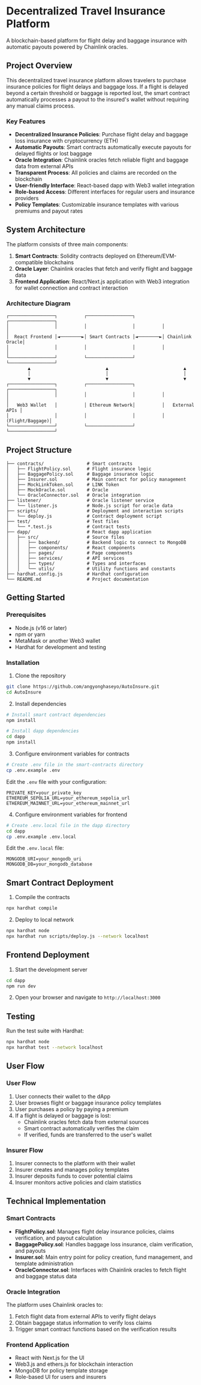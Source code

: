 # Decentralized Travel Insurance Platform

A blockchain-based platform for flight delay and baggage insurance with automatic payouts powered by Chainlink oracles.

## Project Overview

This decentralized travel insurance platform allows travelers to purchase insurance policies for flight delays and baggage loss. If a flight is delayed beyond a certain threshold or baggage is reported lost, the smart contract automatically processes a payout to the insured's wallet without requiring any manual claims process.

### Key Features

- **Decentralized Insurance Policies**: Purchase flight delay and baggage loss insurance with cryptocurrency (ETH)
- **Automatic Payouts**: Smart contracts automatically execute payouts for delayed flights or lost baggage
- **Oracle Integration**: Chainlink oracles fetch reliable flight and baggage data from external APIs
- **Transparent Process**: All policies and claims are recorded on the blockchain
- **User-friendly Interface**: React-based dapp with Web3 wallet integration
- **Role-based Access**: Different interfaces for regular users and insurance providers
- **Policy Templates**: Customizable insurance templates with various premiums and payout rates

## System Architecture

The platform consists of three main components:

1. **Smart Contracts**: Solidity contracts deployed on Ethereum/EVM-compatible blockchains
2. **Oracle Layer**: Chainlink oracles that fetch and verify flight and baggage data
3. **Frontend Application**: React/Next.js application with Web3 integration for wallet connection and contract interaction

### Architecture Diagram

```
┌─────────────────┐          ┌─────────────────┐          ┌─────────────────┐
│                 │          │                 │          │                 │
│  React Frontend │◄────────►│ Smart Contracts │◄────────►│ Chainlink Oracle│
│                 │          │                 │          │                 │
└─────────────────┘          └─────────────────┘          └─────────────────┘
        ▲                            ▲                            ▲
        │                            │                            │
        ▼                            ▼                            ▼
┌─────────────────┐          ┌─────────────────┐          ┌─────────────────┐
│                 │          │                 │          │                 │
│   Web3 Wallet   │          │ Ethereum Network│          │   External APIs │
│                 │          │                 │          │ (Flight/Baggage)│
└─────────────────┘          └─────────────────┘          └─────────────────┘
```

## Project Structure

```
├── contracts/                # Smart contracts
│   ├── FlightPolicy.sol      # Flight insurance logic
│   ├── BaggagePolicy.sol     # Baggage insurance logic
│   ├── Insurer.sol           # Main contract for policy management
│   ├── MockLinkToken.sol     # LINK Token
│   ├── MockOracle.sol        # Oracle
│   └── OracleConnector.sol   # Oracle integration
├── listener/                 # Oracle listener service
│   └── listener.js           # Node.js script for oracle data
├── scripts/                  # Deployment and interaction scripts
│   └── deploy.js             # Contract deployment script
├── test/                     # Test files
│   └── *.test.js             # Contract tests
├── dapp/                     # React dapp application
│   ├── src/                  # Source files
│   │   ├── backend/          # Backend logic to connect to MongoDB
│   │   ├── components/       # React components
│   │   ├── pages/            # Page components
│   │   ├── services/         # API services
│   │   ├── types/            # Types and interfaces
│   │   └── utils/            # Utility functions and constants
├── hardhat.config.js         # Hardhat configuration
└── README.md                 # Project documentation
```

## Getting Started

### Prerequisites

- Node.js (v16 or later)
- npm or yarn
- MetaMask or another Web3 wallet
- Hardhat for development and testing

### Installation

1. Clone the repository

```bash
git clone https://github.com/angyonghaseyo/AutoInsure.git
cd AutoInsure
```

2. Install dependencies

```bash
# Install smart contract dependencies
npm install

# Install dapp dependencies
cd dapp
npm install
```

3. Configure environment variables for contracts

```bash
# Create .env file in the smart-contracts directory
cp .env.example .env
```

Edit the `.env` file with your configuration:

```
PRIVATE_KEY=your_private_key
ETHEREUM_SEPOLIA_URL=your_ethereum_sepolia_url
ETHEREUM_MAINNET_URL=your_ethereum_mainnet_url
```

4. Configure environment variables for frontend

```bash
# Create .env.local file in the dapp directory
cd dapp
cp .env.example .env.local
```

Edit the `.env.local` file:

```
MONGODB_URI=your_mongodb_uri
MONGODB_DB=your_mongodb_database
```

## Smart Contract Deployment

1. Compile the contracts

```bash
npx hardhat compile
```

2. Deploy to local network

```bash
npx hardhat node
npx hardhat run scripts/deploy.js --network localhost
```

## Frontend Deployment

1. Start the development server

```bash
cd dapp
npm run dev
```

2. Open your browser and navigate to `http://localhost:3000`

## Testing

Run the test suite with Hardhat:

```bash
npx hardhat node
npx hardhat test --network localhost
```

## User Flow

### User Flow

1. User connects their wallet to the dApp
2. User browses flight or baggage insurance policy templates
3. User purchases a policy by paying a premium
4. If a flight is delayed or baggage is lost:
   - Chainlink oracles fetch data from external sources
   - Smart contract automatically verifies the claim
   - If verified, funds are transferred to the user's wallet

### Insurer Flow

1. Insurer connects to the platform with their wallet
2. Insurer creates and manages policy templates
3. Insurer deposits funds to cover potential claims
4. Insurer monitors active policies and claim statistics

## Technical Implementation

### Smart Contracts

- **FlightPolicy.sol**: Manages flight delay insurance policies, claims verification, and payout calculation
- **BaggagePolicy.sol**: Handles baggage loss insurance, claim verification, and payouts
- **Insurer.sol**: Main entry point for policy creation, fund management, and template administration
- **OracleConnector.sol**: Interfaces with Chainlink oracles to fetch flight and baggage status data

### Oracle Integration

The platform uses Chainlink oracles to:

1. Fetch flight data from external APIs to verify flight delays
2. Obtain baggage status information to verify loss claims
3. Trigger smart contract functions based on the verification results

### Frontend Application

- React with Next.js for the UI
- Web3.js and ethers.js for blockchain interaction
- MongoDB for policy template storage
- Role-based UI for users and insurers
